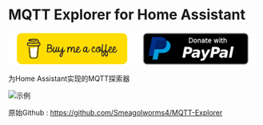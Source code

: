# MQTT Explorer for Home Assistant

[!["给我买杯咖啡"](https://raw.githubusercontent.com/Smeagolworms4/donate-assets/master/coffee.png)](https://www.buymeacoffee.com/smeagolworms4)
[!["给我买杯咖啡"](https://raw.githubusercontent.com/Smeagolworms4/donate-assets/master/paypal.png)](https://www.paypal.com/donate/?business=SURRPGEXF4YVU&no_recurring=0&item_name=你好，我是SmeagolWorms4。用于我的开源项目。%0A非常感谢你！&currency_code=EUR)

为Home Assistant实现的MQTT探索器

![示例](https://raw.githubusercontent.com/GollumDom/addon-repository/master/mqtt-explorer/example.png)

原始Github : https://github.com/Smeagolworms4/MQTT-Explorer